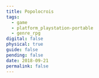 ```yaml
---
title: Popolocrois
tags:
  - game
  - platform_playstation-portable
  - genre_rpg
digital: false
physical: true
guide: false
pending: false
date: 2018-09-21
permalink: false
---
```

